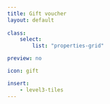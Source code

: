 ```yaml
---
title: Gift voucher
layout: default
    
class:
    select: 
        list: "properties-grid"

preview: no

icon: gift

insert:
    - level3-tiles
---
```

